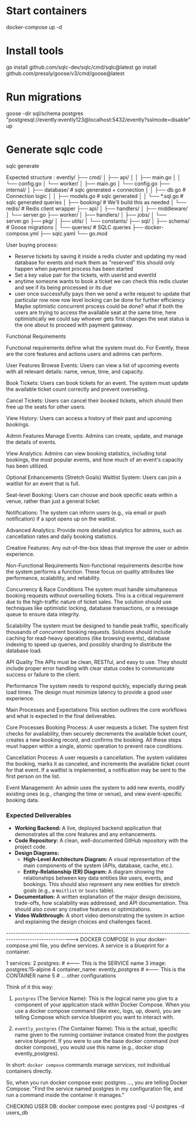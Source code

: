 # Start containers

docker-compose up -d

# Install tools

go install github.com/sqlc-dev/sqlc/cmd/sqlc@latest
go install github.com/pressly/goose/v3/cmd/goose@latest

# Run migrations

goose -dir sql/schema postgres "postgresql://evently:evently123@localhost:5432/evently?sslmode=disable" up

# Generate sqlc code

sqlc generate

Expected structure :
evently/
├── cmd/
│ ├── api/
│ │ ├── main.go
│ │ └── config.go
│ └── worker/
│ ├── main.go
│ └── config.go
├── internal/
│ ├── database/ # sqlc generated + connection
│ │ ├── db.go # Connection logic
│ │ ├── models.go # sqlc generated
│ │ └── \*.sql.go # sqlc generated queries
│ ├── booking/ # We'll build this as needed
│ └── redis/ # Redis client wrapper
├── api/
│ ├── handlers/
│ ├── middleware/
│ └── server.go
├── worker/
│ ├── handlers/
│ ├── jobs/
│ └── server.go
├── pkg/
│ ├── utils/
│ └── constants/
├── sql/
│ ├── schema/ # Goose migrations
│ └── queries/ # SQLC queries
├── docker-compose.yml
├── sqlc.yaml
└── go.mod

User buying process:

- Reserve tickets by saving it inside a redis cluster and updating my read database for events and mark them as "reserved" this should only happen when payment process has been started
- Set a key value pair for the tickets, with userId and eventId
- anytime someone wants to book a ticket we can check this redis cluster and see if its being processed or its due
- user once successfully pays then we send a write request to update that particular row now row level locking can be done for further efficiency
  Maybe optimistic concurrent process could be done? what if both the users are trying to access the available seat at the same time, here optimistically we could say whoever gets first changes the seat status is the one about to proceed with payment gateway.

Functional Requirements

Functional requirements define what the system must do. For Evently, these are the core features and actions users and admins can perform.

User Features
Browse Events: Users can view a list of upcoming events with all relevant details: name, venue, time, and capacity.

Book Tickets: Users can book tickets for an event. The system must update the available ticket count correctly and prevent overselling.

Cancel Tickets: Users can cancel their booked tickets, which should then free up the seats for other users.

View History: Users can access a history of their past and upcoming bookings.

Admin Features
Manage Events: Admins can create, update, and manage the details of events.

View Analytics: Admins can view booking statistics, including total bookings, the most popular events, and how much of an event's capacity has been utilized.

Optional Enhancements (Stretch Goals)
Waitlist System: Users can join a waitlist for an event that is full.

Seat-level Booking: Users can choose and book specific seats within a venue, rather than just a general ticket.

Notifications: The system can inform users (e.g., via email or push notification) if a spot opens up on the waitlist.

Advanced Analytics: Provide more detailed analytics for admins, such as cancellation rates and daily booking statistics.

Creative Features: Any out-of-the-box ideas that improve the user or admin experience.

Non-Functional Requirements
Non-functional requirements describe how the system performs a function. These focus on quality attributes like performance, scalability, and reliability.

Concurrency & Race Conditions
The system must handle simultaneous booking requests without overselling tickets. This is a critical requirement due to the high-traffic nature of ticket sales. The solution should use techniques like optimistic locking, database transactions, or a message queue to ensure data integrity.

Scalability
The system must be designed to handle peak traffic, specifically thousands of concurrent booking requests. Solutions should include caching for read-heavy operations (like browsing events), database indexing to speed up queries, and possibly sharding to distribute the database load.

API Quality
The APIs must be clean, RESTful, and easy to use. They should include proper error handling with clear status codes to communicate success or failure to the client.

Performance
The system needs to respond quickly, especially during peak load times. The design must minimize latency to provide a good user experience.

Main Processes and Expectations
This section outlines the core workflows and what is expected in the final deliverables.

Core Processes
Booking Process: A user requests a ticket. The system first checks for availability, then securely decrements the available ticket count, creates a new booking record, and confirms the booking. All these steps must happen within a single, atomic operation to prevent race conditions.

Cancellation Process: A user requests a cancellation. The system validates the booking, marks it as canceled, and increments the available ticket count for that event. If a waitlist is implemented, a notification may be sent to the first person on the list.

Event Management: An admin uses the system to add new events, modify existing ones (e.g., changing the time or venue), and view event-specific booking data.

### Expected Deliverables

- **Working Backend:** A live, deployed backend application that demonstrates all the core features and any enhancements.
- **Code Repository:** A clean, well-documented GitHub repository with the project code.
- **Design Diagrams:**
  - **High-Level Architecture Diagram:** A visual representation of the main components of the system (APIs, database, cache, etc.).
  - **Entity-Relationship (ER) Diagram:** A diagram showing the relationships between key data entities like users, events, and bookings. This should also represent any new entities for stretch goals (e.g., a `Waitlist` or `Seats` table).
- **Documentation:** A written explanation of the major design decisions, trade-offs, how scalability was addressed, and API documentation. This should also cover any creative features or optimizations.
- **Video Walkthrough:** A short video demonstrating the system in action and explaining the design choices and challenges faced.

---------------------------------------------------------------------------------------------------------->
DOCKER COMPOSE
In your docker-compose.yml file, you define services. A service is a blueprint for a container.

1 services:
2 postgres: # <--- This is the SERVICE name
3 image: postgres:15-alpine
4 container_name: evently_postgres # <--- This is the CONTAINER name
5 # ... other configurations

Think of it this way:

1.  `postgres` (The Service Name): This is the logical name you give to a component of your
    application stack within Docker Compose. When you use a docker compose command (like exec,
    logs, up, down), you are telling Compose which service blueprint you want to interact with.

2.  `evently_postgres` (The Container Name): This is the actual, specific name given to the
    running container instance created from the postgres service blueprint. If you were to use
    the base docker command (not docker compose), you would use this name (e.g., docker stop
    evently_postgres).

In short: `docker compose` commands manage _services_, not individual containers directly.

So, when you run docker compose exec postgres ..., you are telling Docker Compose: "Find the
service named postgres in my configuration file, and run a command inside the container it
manages."

CHECKING USER DB:
docker compose exec postgres psql -U postgres -d users_db
